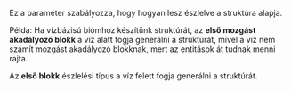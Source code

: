 Ez a paraméter szabályozza, hogy hogyan lesz észlelve a struktúra alapja.

Példa: Ha vízbázisú biómhoz készítünk struktúrát, az **első mozgást akadályozó blokk** a víz alatt fogja generálni a struktúrát, mivel a víz nem számít mozgást akadályozó blokknak, mert az entitások át tudnak menni rajta.

Az **első blokk** észlelési típus a víz felett fogja generálni a struktúrát.